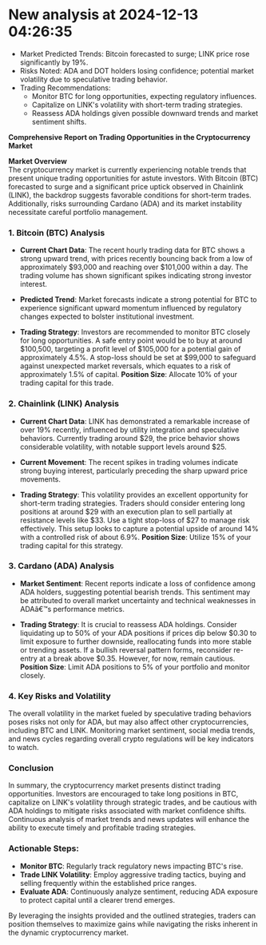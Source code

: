 # New analysis at 2024-12-13 04:26:35

- Market Predicted Trends: Bitcoin forecasted to surge; LINK price rose significantly by 19%.
- Risks Noted: ADA and DOT holders losing confidence; potential market volatility due to speculative trading behavior.
- Trading Recommendations:  
   - Monitor BTC for long opportunities, expecting regulatory influences.
   - Capitalize on LINK's volatility with short-term trading strategies.
   - Reassess ADA holdings given possible downward trends and market sentiment shifts.

**Comprehensive Report on Trading Opportunities in the Cryptocurrency Market**

**Market Overview**  
The cryptocurrency market is currently experiencing notable trends that present unique trading opportunities for astute investors. With Bitcoin (BTC) forecasted to surge and a significant price uptick observed in Chainlink (LINK), the backdrop suggests favorable conditions for short-term trades. Additionally, risks surrounding Cardano (ADA) and its market instability necessitate careful portfolio management.

### 1. Bitcoin (BTC) Analysis
- **Current Chart Data**: The recent hourly trading data for BTC shows a strong upward trend, with prices recently bouncing back from a low of approximately $93,000 and reaching over $101,000 within a day. The trading volume has shown significant spikes indicating strong investor interest.
  
- **Predicted Trend**: Market forecasts indicate a strong potential for BTC to experience significant upward momentum influenced by regulatory changes expected to bolster institutional investment.
  
- **Trading Strategy**: Investors are recommended to monitor BTC closely for long opportunities. A safe entry point would be to buy at around $100,500, targeting a profit level of $105,000 for a potential gain of approximately 4.5%. A stop-loss should be set at $99,000 to safeguard against unexpected market reversals, which equates to a risk of approximately 1.5% of capital. **Position Size**: Allocate 10% of your trading capital for this trade.

### 2. Chainlink (LINK) Analysis
- **Current Chart Data**: LINK has demonstrated a remarkable increase of over 19% recently, influenced by utility integration and speculative behaviors. Currently trading around $29, the price behavior shows considerable volatility, with notable support levels around $25.
  
- **Current Movement**: The recent spikes in trading volumes indicate strong buying interest, particularly preceding the sharp upward price movements.
  
- **Trading Strategy**: This volatility provides an excellent opportunity for short-term trading strategies. Traders should consider entering long positions at around $29 with an execution plan to sell partially at resistance levels like $33. Use a tight stop-loss of $27 to manage risk effectively. This setup looks to capture a potential upside of around 14% with a controlled risk of about 6.9%. **Position Size**: Utilize 15% of your trading capital for this strategy.

### 3. Cardano (ADA) Analysis
- **Market Sentiment**: Recent reports indicate a loss of confidence among ADA holders, suggesting potential bearish trends. This sentiment may be attributed to overall market uncertainty and technical weaknesses in ADAâ€™s performance metrics.
  
- **Trading Strategy**: It is crucial to reassess ADA holdings. Consider liquidating up to 50% of your ADA positions if prices dip below $0.30 to limit exposure to further downside, reallocating funds into more stable or trending assets. If a bullish reversal pattern forms, reconsider re-entry at a break above $0.35. However, for now, remain cautious. **Position Size**: Limit ADA positions to 5% of your portfolio and monitor closely.

### 4. Key Risks and Volatility  
The overall volatility in the market fueled by speculative trading behaviors poses risks not only for ADA, but may also affect other cryptocurrencies, including BTC and LINK. Monitoring market sentiment, social media trends, and news cycles regarding overall crypto regulations will be key indicators to watch.

### Conclusion  
In summary, the cryptocurrency market presents distinct trading opportunities. Investors are encouraged to take long positions in BTC, capitalize on LINK's volatility through strategic trades, and be cautious with ADA holdings to mitigate risks associated with market confidence shifts. Continuous analysis of market trends and news updates will enhance the ability to execute timely and profitable trading strategies.

### Actionable Steps:
- **Monitor BTC**: Regularly track regulatory news impacting BTC's rise.
- **Trade LINK Volatility**: Employ aggressive trading tactics, buying and selling frequently within the established price ranges.
- **Evaluate ADA**: Continuously analyze sentiment, reducing ADA exposure to protect capital until a clearer trend emerges.

By leveraging the insights provided and the outlined strategies, traders can position themselves to maximize gains while navigating the risks inherent in the dynamic cryptocurrency market.

